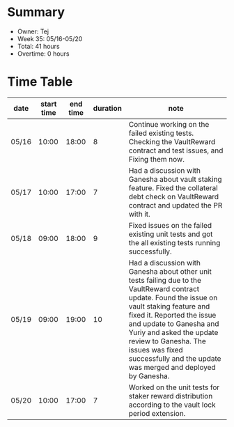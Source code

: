 # Summary
* Owner: Tej
* Week 35: 05/16-05/20
* Total: 41 hours
* Overtime: 0 hours

# Time Table
| date  | start time  | end time | duration  |  note |
|---|---|---|---|---|
| 05/16  | 10:00  | 18:00  | 8 | Continue working on the failed existing tests. Checking the VaultReward contract and test issues, and Fixing them now. |
| 05/17  | 10:00  | 17:00  | 7 | Had a discussion with Ganesha about vault staking feature. Fixed the collateral debt check on VaultReward contract and updated the PR with it.  |
| 05/18  | 09:00  | 18:00  | 9 | Fixed issues on the failed existing unit tests and got the all existing tests running successfully. |
| 05/19  | 09:00  | 19:00  | 10 | Had a discussion with Ganesha about other unit tests failing due to the VaultReward contract update. Found the issue on vault staking feature and fixed it. Reported the issue and update to Ganesha and Yuriy and asked the update review to Ganesha. The issues was fixed successfully and the update was merged and deployed by Ganesha. |
| 05/20  | 10:00  | 17:00  | 7 | Worked on the unit tests for staker reward distribution according to the vault lock period extension. |
